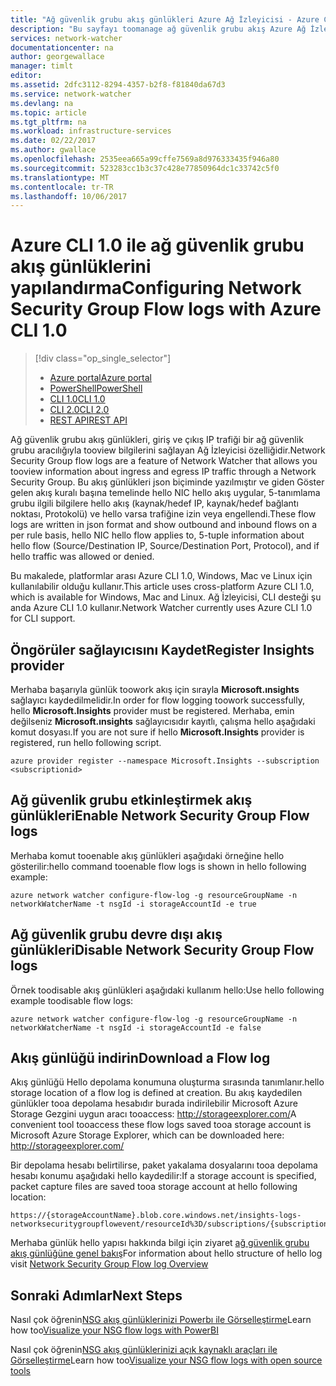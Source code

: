 ```yaml
---
title: "Ağ güvenlik grubu akış günlükleri Azure Ağ İzleyicisi - Azure CLI 1.0 aaaManage | Microsoft Docs"
description: "Bu sayfayı toomanage ağ güvenlik grubu akış Azure Ağ İzleyicisi Azure CLI 1.0 ile nasıl kaydeder açıklar"
services: network-watcher
documentationcenter: na
author: georgewallace
manager: timlt
editor: 
ms.assetid: 2dfc3112-8294-4357-b2f8-f81840da67d3
ms.service: network-watcher
ms.devlang: na
ms.topic: article
ms.tgt_pltfrm: na
ms.workload: infrastructure-services
ms.date: 02/22/2017
ms.author: gwallace
ms.openlocfilehash: 2535eea665a99cffe7569a8d976333435f946a80
ms.sourcegitcommit: 523283cc1b3c37c428e77850964dc1c33742c5f0
ms.translationtype: MT
ms.contentlocale: tr-TR
ms.lasthandoff: 10/06/2017
---
```

# <a name="configuring-network-security-group-flow-logs-with-azure-cli-10"></a><span data-ttu-id="19b4f-103">Azure CLI 1.0 ile ağ güvenlik grubu akış günlüklerini yapılandırma</span><span class="sxs-lookup"><span data-stu-id="19b4f-103">Configuring Network Security Group Flow logs with Azure CLI 1.0</span></span>

> [!div class="op_single_selector"]
> - [<span data-ttu-id="19b4f-104">Azure portal</span><span class="sxs-lookup"><span data-stu-id="19b4f-104">Azure portal</span></span>](network-watcher-nsg-flow-logging-portal.md)
> - [<span data-ttu-id="19b4f-105">PowerShell</span><span class="sxs-lookup"><span data-stu-id="19b4f-105">PowerShell</span></span>](network-watcher-nsg-flow-logging-powershell.md)
> - [<span data-ttu-id="19b4f-106">CLI 1.0</span><span class="sxs-lookup"><span data-stu-id="19b4f-106">CLI 1.0</span></span>](network-watcher-nsg-flow-logging-cli-nodejs.md)
> - [<span data-ttu-id="19b4f-107">CLI 2.0</span><span class="sxs-lookup"><span data-stu-id="19b4f-107">CLI 2.0</span></span>](network-watcher-nsg-flow-logging-cli.md)
> - [<span data-ttu-id="19b4f-108">REST API</span><span class="sxs-lookup"><span data-stu-id="19b4f-108">REST API</span></span>](network-watcher-nsg-flow-logging-rest.md)

<span data-ttu-id="19b4f-109">Ağ güvenlik grubu akış günlükleri, giriş ve çıkış IP trafiği bir ağ güvenlik grubu aracılığıyla tooview bilgilerini sağlayan Ağ İzleyicisi özelliğidir.</span><span class="sxs-lookup"><span data-stu-id="19b4f-109">Network Security Group flow logs are a feature of Network Watcher that allows you tooview information about ingress and egress IP traffic through a Network Security Group.</span></span> <span data-ttu-id="19b4f-110">Bu akış günlükleri json biçiminde yazılmıştır ve giden Göster gelen akış kuralı başına temelinde hello NIC hello akış uygular, 5-tanımlama grubu ilgili bilgilere hello akış (kaynak/hedef IP, kaynak/hedef bağlantı noktası, Protokolü) ve hello varsa trafiğine izin veya engellendi.</span><span class="sxs-lookup"><span data-stu-id="19b4f-110">These flow logs are written in json format and show outbound and inbound flows on a per rule basis, hello NIC hello flow applies to, 5-tuple information about hello flow (Source/Destination IP, Source/Destination Port, Protocol), and if hello traffic was allowed or denied.</span></span>

<span data-ttu-id="19b4f-111">Bu makalede, platformlar arası Azure CLI 1.0, Windows, Mac ve Linux için kullanılabilir olduğu kullanır.</span><span class="sxs-lookup"><span data-stu-id="19b4f-111">This article uses cross-platform Azure CLI 1.0, which is available for Windows, Mac and Linux.</span></span> <span data-ttu-id="19b4f-112">Ağ İzleyicisi, CLI desteği şu anda Azure CLI 1.0 kullanır.</span><span class="sxs-lookup"><span data-stu-id="19b4f-112">Network Watcher currently uses Azure CLI 1.0 for CLI support.</span></span>

## <a name="register-insights-provider"></a><span data-ttu-id="19b4f-113">Öngörüler sağlayıcısını Kaydet</span><span class="sxs-lookup"><span data-stu-id="19b4f-113">Register Insights provider</span></span>

<span data-ttu-id="19b4f-114">Merhaba başarıyla günlük toowork akış için sırayla **Microsoft.ınsights** sağlayıcı kaydedilmelidir.</span><span class="sxs-lookup"><span data-stu-id="19b4f-114">In order for flow logging toowork successfully, hello **Microsoft.Insights** provider must be registered.</span></span> <span data-ttu-id="19b4f-115">Merhaba, emin değilseniz **Microsoft.ınsights** sağlayıcısıdır kayıtlı, çalışma hello aşağıdaki komut dosyası.</span><span class="sxs-lookup"><span data-stu-id="19b4f-115">If you are not sure if hello **Microsoft.Insights** provider is registered, run hello following script.</span></span>

```azurecli
azure provider register --namespace Microsoft.Insights --subscription <subscriptionid>
```

## <a name="enable-network-security-group-flow-logs"></a><span data-ttu-id="19b4f-116">Ağ güvenlik grubu etkinleştirmek akış günlükleri</span><span class="sxs-lookup"><span data-stu-id="19b4f-116">Enable Network Security Group Flow logs</span></span>

<span data-ttu-id="19b4f-117">Merhaba komut tooenable akış günlükleri aşağıdaki örneğine hello gösterilir:</span><span class="sxs-lookup"><span data-stu-id="19b4f-117">hello command tooenable flow logs is shown in hello following example:</span></span>

```azurecli
azure network watcher configure-flow-log -g resourceGroupName -n networkWatcherName -t nsgId -i storageAccountId -e true
```

## <a name="disable-network-security-group-flow-logs"></a><span data-ttu-id="19b4f-118">Ağ güvenlik grubu devre dışı akış günlükleri</span><span class="sxs-lookup"><span data-stu-id="19b4f-118">Disable Network Security Group Flow logs</span></span>

<span data-ttu-id="19b4f-119">Örnek toodisable akış günlükleri aşağıdaki kullanım hello:</span><span class="sxs-lookup"><span data-stu-id="19b4f-119">Use hello following example toodisable flow logs:</span></span>

```azurecli
azure network watcher configure-flow-log -g resourceGroupName -n networkWatcherName -t nsgId -i storageAccountId -e false
```

## <a name="download-a-flow-log"></a><span data-ttu-id="19b4f-120">Akış günlüğü indirin</span><span class="sxs-lookup"><span data-stu-id="19b4f-120">Download a Flow log</span></span>

<span data-ttu-id="19b4f-121">Akış günlüğü Hello depolama konumuna oluşturma sırasında tanımlanır.</span><span class="sxs-lookup"><span data-stu-id="19b4f-121">hello storage location of a flow log is defined at creation.</span></span> <span data-ttu-id="19b4f-122">Bu akış kaydedilen günlükler tooa depolama hesabıdır burada indirilebilir Microsoft Azure Storage Gezgini uygun aracı tooaccess: http://storageexplorer.com/</span><span class="sxs-lookup"><span data-stu-id="19b4f-122">A convenient tool tooaccess these flow logs saved tooa storage account is Microsoft Azure Storage Explorer, which can be downloaded here:  http://storageexplorer.com/</span></span>

<span data-ttu-id="19b4f-123">Bir depolama hesabı belirtilirse, paket yakalama dosyalarını tooa depolama hesabı konumu aşağıdaki hello kaydedilir:</span><span class="sxs-lookup"><span data-stu-id="19b4f-123">If a storage account is specified, packet capture files are saved tooa storage account at hello following location:</span></span>

```
https://{storageAccountName}.blob.core.windows.net/insights-logs-networksecuritygroupflowevent/resourceId%3D/subscriptions/{subscriptionId}/resourcegroups/{resourceGroupName}/providers/microsoft.network/networksecuritygroups/{nsgName}/{year}/{month}/{day}/PT1H.json
```

<span data-ttu-id="19b4f-124">Merhaba günlük hello yapısı hakkında bilgi için ziyaret [ağ güvenlik grubu akış günlüğüne genel bakış](network-watcher-nsg-flow-logging-overview.md)</span><span class="sxs-lookup"><span data-stu-id="19b4f-124">For information about hello structure of hello log visit [Network Security Group Flow log Overview](network-watcher-nsg-flow-logging-overview.md)</span></span>

## <a name="next-steps"></a><span data-ttu-id="19b4f-125">Sonraki Adımlar</span><span class="sxs-lookup"><span data-stu-id="19b4f-125">Next Steps</span></span>

<span data-ttu-id="19b4f-126">Nasıl çok öğrenin[NSG akış günlüklerinizi Powerbı ile Görselleştirme](network-watcher-visualize-nsg-flow-logs-power-bi.md)</span><span class="sxs-lookup"><span data-stu-id="19b4f-126">Learn how too[Visualize your NSG flow logs with PowerBI](network-watcher-visualize-nsg-flow-logs-power-bi.md)</span></span>

<span data-ttu-id="19b4f-127">Nasıl çok öğrenin[NSG akış günlüklerinizi açık kaynaklı araçları ile Görselleştirme](network-watcher-visualize-nsg-flow-logs-open-source-tools.md)</span><span class="sxs-lookup"><span data-stu-id="19b4f-127">Learn how too[Visualize your NSG flow logs with open source tools](network-watcher-visualize-nsg-flow-logs-open-source-tools.md)</span></span>
